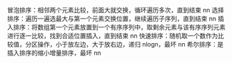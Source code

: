 冒泡排序：相邻两个元素比较，前面大就交换，循环遍历多次，直到结束 nn
选择排序：遍历一遍选最大与第一个元素交换位置，继续遍历子序列，直到结束 nn
插入排序：将数组第一个元素放置到一个有序序列中，取剩余元素与该有序序列元素进行逐一比较，找到合适位置插入，直到结束 nn
快速排序：随机取一个数作为比较值，分区操作，小于放左边，大于放右边，递归 nlogn，最坏 nn
希尔排序：是插入排序的缩小增量排序，最坏 nn
